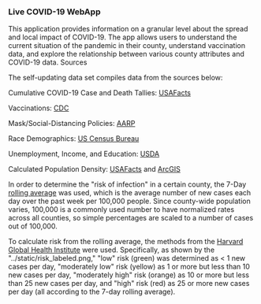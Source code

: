### Live COVID-19 WebApp

This application provides information on a granular level about the spread and local impact of COVID-19. The app allows users to understand the current situation of the pandemic in their county, understand vaccination data, and explore the relationship between various county attributes and COVID-19 data.
Sources

The self-updating data set compiles data from the sources below:

Cumulative COVID-19 Case and Death Tallies: [USAFacts](https://usafacts.org/visualizations/coronavirus-covid-19-spread-map/)

Vaccinations: [CDC](https://data.cdc.gov/Vaccinations/COVID-19-Vaccinations-in-the-United-States-County/8xkx-amqh)

Mask/Social-Distancing Policies: [AARP](https://www.aarp.org/health/healthy-living/info-2020/states-mask-mandates-coronavirus.html)

Race Demographics: [US Census Bureau](https://www2.census.gov/programs-surveys/popest/datasets/2010-2020/counties/totals/)

Unemployment, Income, and Education: [USDA](https://www.ers.usda.gov/data-products/county-level-data-sets/download-data/)

Calculated Population Density: [USAFacts](https://usafacts.org/visualizations/coronavirus-covid-19-spread-map/) and [ArcGIS](https://hub.arcgis.com/datasets/esri::usa-counties/about)

In order to determine the "risk of infection" in a certain county, the 7-Day [rolling average](https://www.georgiaruralhealth.org/blog/what-is-a-moving-average-and-why-is-it-useful/) was used, which is the average number of new cases each day over the past week per 100,000 people. Since county-wide population varies, 100,000 is a commonly used number to have normalized rates across all counties, so simple percentages are scaled to a number of cases out of 100,000.

To calculate risk from the rolling average, the methods from the [Harvard Global Health Institute](https://ethics.harvard.edu/files/center-for-ethics/files/key_metrics_and_indicators_v4.pdf) were used. Specifically, as shown by the "../static/risk_labeled.png," "low" risk (green) was determined as < 1 new cases per day, "moderately low" risk (yellow) as 1 or more but less than 10 new cases per day, "moderately high" risk (orange) as 10 or more but less than 25 new cases per day, and "high" risk (red) as 25 or more new cases per day (all according to the 7-day rolling average).
